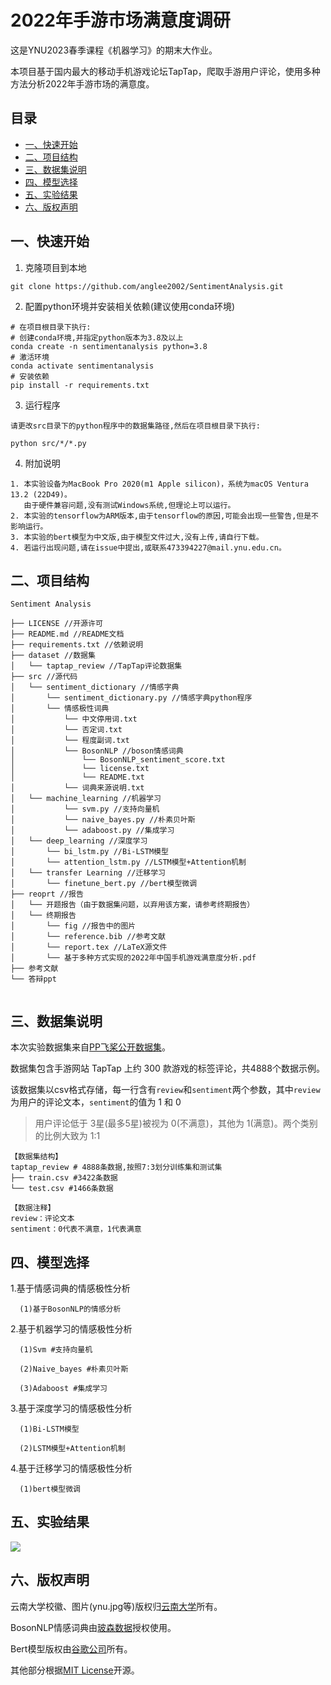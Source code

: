 # 2022年手游市场满意度调研
这是YNU2023春季课程《机器学习》的期末大作业。

本项目基于国内最大的移动手机游戏论坛TapTap，爬取手游用户评论，使用多种方法分析2022年手游市场的满意度。


## 目录
- [一、快速开始](#一快速开始)
- [二、项目结构](#二项目结构)
- [三、数据集说明](#三数据集说明)
- [四、模型选择](#四模型选择)
- [五、实验结果](#五实验结果)
- [六、版权声明](#六版权声明)


## 一、快速开始
1. 克隆项目到本地
```
git clone https://github.com/anglee2002/SentimentAnalysis.git
```
2. 配置python环境并安装相关依赖(建议使用conda环境)
```
# 在项目根目录下执行:
# 创建conda环境,并指定python版本为3.8及以上
conda create -n sentimentanalysis python=3.8
# 激活环境
conda activate sentimentanalysis
# 安装依赖
pip install -r requirements.txt
```
3. 运行程序
```
请更改src目录下的python程序中的数据集路径,然后在项目根目录下执行:

python src/*/*.py
```
4. 附加说明
```
1. 本实验设备为MacBook Pro 2020(m1 Apple silicon)，系统为macOS Ventura 13.2 (22D49)。
   由于硬件兼容问题,没有测试Windows系统,但理论上可以运行。
2. 本实验的tensorflow为ARM版本,由于tensorflow的原因,可能会出现一些警告,但是不影响运行。
3. 本实验的bert模型为中文版,由于模型文件过大,没有上传,请自行下载。
4. 若运行出现问题,请在issue中提出,或联系473394227@mail.ynu.edu.cn。
```


## 二、项目结构
```
Sentiment Analysis

├── LICENSE //开源许可
├── README.md //README文档
├── requirements.txt //依赖说明
├── dataset //数据集
│   └── taptap_review //TapTap评论数据集
├── src //源代码
│   └── sentiment_dictionary //情感字典
│       └── sentiment_dictionary.py //情感字典python程序
│       └── 情感极性词典
│           └── 中文停用词.txt
│           └── 否定词.txt
│           └── 程度副词.txt
│           └── BosonNLP //boson情感词典
│               └── BosonNLP_sentiment_score.txt
│               └── license.txt 
│               └── README.txt
│           └── 词典来源说明.txt
│   └── machine_learning //机器学习
│           └── svm.py //支持向量机
│           └── naive_bayes.py //朴素贝叶斯
│           └── adaboost.py //集成学习
│   └── deep_learning //深度学习
│       └── bi_lstm.py //Bi-LSTM模型
│       └── attention_lstm.py //LSTM模型+Attention机制
│   └── transfer Learning //迁移学习
│       └── finetune_bert.py //bert模型微调
├── reoprt //报告
│   └── 开题报告（由于数据集问题，以弃用该方案，请参考终期报告）
│   └── 终期报告
│       └── fig //报告中的图片
│       └── reference.bib //参考文献
│       └── report.tex //LaTeX源文件
│       └── 基于多种方式实现的2022年中国手机游戏满意度分析.pdf
├── 参考文献 
└── 答辩ppt
            
```


## 三、数据集说明

本次实验数据集来自[PP飞桨公开数据集](https://aistudio.baidu.com/aistudio/datasetdetail/183272)。

数据集包含手游网站 TapTap 上约 300 款游戏的标签评论，共4888个数据示例。

该数据集以csv格式存储，每一行含有`review`和`sentiment`两个参数，其中`review`为用户的评论文本，`sentiment`的值为 1 和 0 
> 用户评论低于 3星(最多5星)被视为 0(不满意)，其他为 1(满意)。两个类别的比例大致为 1:1

```
【数据集结构】
taptap_review # 4888条数据,按照7:3划分训练集和测试集
├── train.csv #3422条数据
└── test.csv #1466条数据

【数据注释】
review：评论文本
sentiment：0代表不满意，1代表满意
```


## 四、模型选择

1.基于情感词典的情感极性分析

      (1)基于BosonNLP的情感分析
2.基于机器学习的情感极性分析
     
      (1)Svm #支持向量机
     
      (2)Naive_bayes #朴素贝叶斯
      
      (3)Adaboost #集成学习
3.基于深度学习的情感极性分析
      
      (1)Bi-LSTM模型
      
      (2)LSTM模型+Attention机制
4.基于迁移学习的情感极性分析
      
      (1)bert模型微调

## 五、实验结果

![](https://raw.githubusercontent.com/anglee2002/Picbed/main/screenshot2023-06-30%2003.32.35.png)
## 六、版权声明
云南大学校徽、图片(ynu.jpg等)版权归[云南大学](https://www.ynu.edu.cn/)所有。

BosonNLP情感词典由[玻森数据](https://bosonnlp.com/)授权使用。

Bert模型版权由[谷歌公司](https://www.google.com/)所有。

其他部分根据[MIT License](LICENSE)开源。

